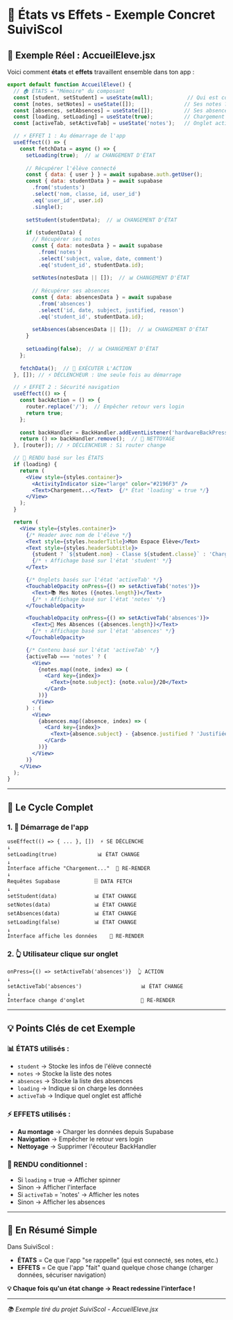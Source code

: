 # 🎯 **États vs Effets - Exemple Concret SuiviScol**

## 📱 **Exemple Réel : AccueilEleve.jsx**

Voici comment **états** et **effets** travaillent ensemble dans ton app :

```jsx
export default function AccueilEleve() {
  // 🏠 ÉTATS = "Mémoire" du composant
  const [student, setStudent] = useState(null);           // Qui est connecté ?
  const [notes, setNotes] = useState([]);                // Ses notes ?
  const [absences, setAbsences] = useState([]);          // Ses absences ?
  const [loading, setLoading] = useState(true);          // Chargement en cours ?
  const [activeTab, setActiveTab] = useState('notes');   // Onglet actif ?

  // ⚡ EFFET 1 : Au démarrage de l'app
  useEffect(() => {
    const fetchData = async () => {
      setLoading(true);  // 📊 CHANGEMENT D'ÉTAT
      
      // Récupérer l'élève connecté
      const { data: { user } } = await supabase.auth.getUser();
      const { data: studentData } = await supabase
        .from('students')
        .select('nom, classe, id, user_id')
        .eq('user_id', user.id)
        .single();
      
      setStudent(studentData);  // 📊 CHANGEMENT D'ÉTAT
      
      if (studentData) {
        // Récupérer ses notes
        const { data: notesData } = await supabase
          .from('notes')
          .select('subject, value, date, comment')
          .eq('student_id', studentData.id);
        
        setNotes(notesData || []);  // 📊 CHANGEMENT D'ÉTAT
        
        // Récupérer ses absences
        const { data: absencesData } = await supabase
          .from('absences')
          .select('id, date, subject, justified, reason')
          .eq('student_id', studentData.id);
        
        setAbsences(absencesData || []);  // 📊 CHANGEMENT D'ÉTAT
      }
      
      setLoading(false);  // 📊 CHANGEMENT D'ÉTAT
    };
    
    fetchData();  // 🚀 EXÉCUTER L'ACTION
  }, []); // ⚡ DÉCLENCHEUR : Une seule fois au démarrage

  // ⚡ EFFET 2 : Sécurité navigation
  useEffect(() => {
    const backAction = () => {
      router.replace('/');  // Empêcher retour vers login
      return true;
    };
    
    const backHandler = BackHandler.addEventListener('hardwareBackPress', backAction);
    return () => backHandler.remove();  // 🧹 NETTOYAGE
  }, [router]); // ⚡ DÉCLENCHEUR : Si router change

  // 🎨 RENDU basé sur les ÉTATS
  if (loading) {
    return (
      <View style={styles.container}>
        <ActivityIndicator size="large" color="#2196F3" />
        <Text>Chargement...</Text>  {/* État 'loading' = true */}
      </View>
    );
  }

  return (
    <View style={styles.container}>
      {/* Header avec nom de l'élève */}
      <Text style={styles.headerTitle}>Mon Espace Élève</Text>
      <Text style={styles.headerSubtitle}>
        {student ? `${student.nom} - Classe ${student.classe}` : 'Chargement...'}
        {/* ↑ Affichage basé sur l'état 'student' */}
      </Text>

      {/* Onglets basés sur l'état 'activeTab' */}
      <TouchableOpacity onPress={() => setActiveTab('notes')}>
        <Text>📚 Mes Notes ({notes.length})</Text>
        {/* ↑ Affichage basé sur l'état 'notes' */}
      </TouchableOpacity>

      <TouchableOpacity onPress={() => setActiveTab('absences')}>
        <Text>🚫 Mes Absences ({absences.length})</Text>
        {/* ↑ Affichage basé sur l'état 'absences' */}
      </TouchableOpacity>

      {/* Contenu basé sur l'état 'activeTab' */}
      {activeTab === 'notes' ? (
        <View>
          {notes.map((note, index) => (
            <Card key={index}>
              <Text>{note.subject}: {note.value}/20</Text>
            </Card>
          ))}
        </View>
      ) : (
        <View>
          {absences.map((absence, index) => (
            <Card key={index}>
              <Text>{absence.subject} - {absence.justified ? 'Justifiée' : 'Non justifiée'}</Text>
            </Card>
          ))}
        </View>
      )}
    </View>
  );
}
```

---

## 🔄 **Le Cycle Complet**

### **1. 🚀 Démarrage de l'app**
```
useEffect(() => { ... }, [])  ⚡ SE DÉCLENCHE
↓
setLoading(true)             📊 ÉTAT CHANGE
↓
Interface affiche "Chargement..."  🎨 RE-RENDER
↓
Requêtes Supabase           🗄️ DATA FETCH
↓
setStudent(data)            📊 ÉTAT CHANGE
setNotes(data)              📊 ÉTAT CHANGE  
setAbsences(data)           📊 ÉTAT CHANGE
setLoading(false)           📊 ÉTAT CHANGE
↓
Interface affiche les données    🎨 RE-RENDER
```

### **2. 👆 Utilisateur clique sur onglet**
```
onPress={() => setActiveTab('absences')}  👆 ACTION
↓
setActiveTab('absences')                   📊 ÉTAT CHANGE
↓
Interface change d'onglet                  🎨 RE-RENDER
```

---

## 💡 **Points Clés de cet Exemple**

### **📊 ÉTATS utilisés :**
- `student` → Stocke les infos de l'élève connecté
- `notes` → Stocke la liste des notes
- `absences` → Stocke la liste des absences  
- `loading` → Indique si on charge les données
- `activeTab` → Indique quel onglet est affiché

### **⚡ EFFETS utilisés :**
- **Au montage** → Charger les données depuis Supabase
- **Navigation** → Empêcher le retour vers login
- **Nettoyage** → Supprimer l'écouteur BackHandler

### **🎨 RENDU conditionnel :**
- Si `loading` = true → Afficher spinner
- Sinon → Afficher l'interface
- Si `activeTab` = 'notes' → Afficher les notes
- Sinon → Afficher les absences

---

## 🎯 **En Résumé Simple**

Dans SuiviScol :
- **ÉTATS** = Ce que l'app "se rappelle" (qui est connecté, ses notes, etc.)
- **EFFETS** = Ce que l'app "fait" quand quelque chose change (charger données, sécuriser navigation)

**💡 Chaque fois qu'un état change → React redessine l'interface !**

---

*📚 Exemple tiré du projet SuiviScol - AccueilEleve.jsx*
